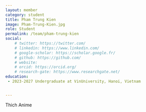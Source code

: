 ```yaml
---
layout: member
category: student
title: Pham Trung Kien
image: Pham-Trung-Kien.jpg
role: Student
permalink: /team/pham-trung-kien
social:
    # twitter: https://twitter.com/
    # linkedin: https://www.linkedin.com/
    # google-scholar: https://scholar.google.fr/
    # github: https://github.com/
    # website:
    # orcid: https://orcid.org/
    # research-gate: https://www.researchgate.net/
education:
 - 2023-2027 Undergraduate at VinUniversity, Hanoi, Vietnam


---
```


Thich Anime

